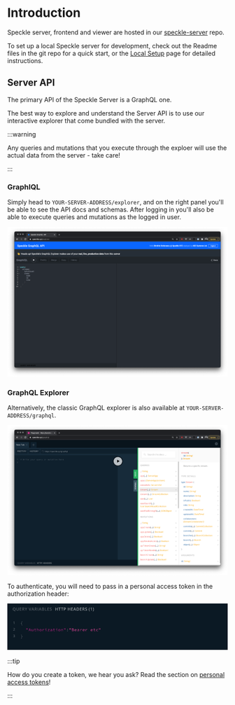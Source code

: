 # Introduction

Speckle server, frontend and viewer are hosted in our [speckle-server](https://github.com/specklesystems/speckle-server) repo.

To set up a local Speckle server for development, check out the Readme files in the git repo for a quick start, or the [Local Setup](/dev/server-setup) page for detailed instructions.  

## Server API

The primary API of the Speckle Server is a GraphQL one. 

The best way to explore and understand the Server API is to use our interactive explorer that come bundled with the server. 

:::warning 

Any queries and mutations that you execute through the exploer will use the actual data from the server - take care!

:::

### GraphIQL

Simply head to `YOUR-SERVER-ADDRESS/explorer`, and on the right panel you'll be able to see the API docs and schemas. After logging in you'll also be able to execute queries and mutations as the logged in user.

![graphql-explorer](../dev/img/graphql-explorer.png)


### GraphQL Explorer

Alternatively, the classic GraphQL explorer is also available at `YOUR-SERVER-ADDRESS/graphql`.

![graphql-explorer](../dev/img/graphql-explorer-2.png)

To authenticate, you will need to pass in a personal access token in the authorization header: 

![graphql-explorer](../dev/img/authorization-header-gql.png)

:::tip

How do you create a token, we hear you ask? Read the section on [personal access tokens](/dev/tokens.html)!

:::

